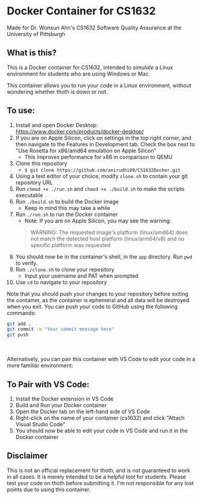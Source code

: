 # Docker Container for CS1632
Made for Dr. Wonsun Ahn's CS1632 Software Quality Assurance at the University of Pittsburgh

## What is this?
This is a Docker container for CS1632, intended to _simulate_ a Linux environment for students who are using Windows or Mac.

This container allows you to run your code in a Linux environment, without wondering whether thoth is down or not.


## To use:
1. Install and open Docker Desktop: https://www.docker.com/products/docker-desktop/
2. If you are on Apple Silicon, click on settings in the top right corner, and then navigate to the Features in Development tab. Check the box next to "Use Rosetta for x86/amd64 emulation on Apple Silicon"
    - This improves performance for x86 in comparison to QEMU
3. Clone this repository
    - `$ git clone https://github.com/anirudhi89/CS1632Docker.git`
4. Using a text editor of your choice, modify `clone.sh` to contain your git repository URL
5. Run `chmod +x ./run.sh` and `chmod +x ./build.sh` to make the scripts executable
6. Run `./build.sh` to build the Docker image
    - Keep in mind this may take a while
7. Run `./run.sh` to run the Docker container
    - Note: If you are on Apple Silicon, you may see the warning: 
    >WARNING: The requested image's platform (linux/amd64) does not match the detected host platform (linux/arm64/v8) and no specific platform was requested
8. You should now be in the container's shell, in the `app` directory. Run `pwd` to verify.
9. Run `./clone.sh` to clone your repository
    - Input your username and PAT when prompted
10. Use `cd` to navigate to your repository

Note that you should push your changes to your repository before exiting the container, as the container is ephemeral and all data will be destroyed when you exit.
You can push your code to GitHub using the following commands:
```bash
git add .
git commit -m "Your commit message here"
git push
```



<br><br>
Alternatively, you can pair this container with VS Code to edit your code in a more familiar environment:


## To Pair with VS Code:
1. Install the Docker extension in VS Code
2. Build and Run your Docker container
3. Open the Docker tab on the left-hand side of VS Code
4. Right-click on the name of your container (cs1632) and click "Attach Visual Studio Code"
5. You should now be able to edit your code in VS Code and run it in the Docker container


## Disclaimer
This is not an official replacement for thoth, and is not guaranteed to work in all cases. It is merely intended to be a helpful tool for students. Please test your code on thoth before submitting it. I'm not responsible for any lost points due to using this container. 

